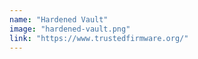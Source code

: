 ```yaml
---
name: "Hardened Vault"
image: "hardened-vault.png"
link: "https://www.trustedfirmware.org/"
---
```

